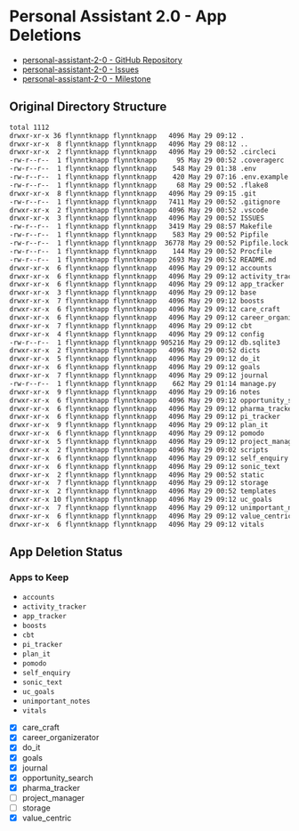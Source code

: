 # Personal Assistant 2.0 - App Deletions

- [personal-assistant-2-0 - GitHub Repository](https://github.com/brucestull/personal-assistant-2-0)
- [personal-assistant-2-0 - Issues](https://github.com/brucestull/personal-assistant-2-0/issues)
- [personal-assistant-2-0 - Milestone](https://github.com/brucestull/personal-assistant-2-0/milestone/1)

## Original Directory Structure

```bash
total 1112
drwxr-xr-x 36 flynntknapp flynntknapp   4096 May 29 09:12 .
drwxr-xr-x  8 flynntknapp flynntknapp   4096 May 29 08:12 ..
drwxr-xr-x  2 flynntknapp flynntknapp   4096 May 29 00:52 .circleci
-rw-r--r--  1 flynntknapp flynntknapp     95 May 29 00:52 .coveragerc
-rw-r--r--  1 flynntknapp flynntknapp    548 May 29 01:38 .env
-rw-r--r--  1 flynntknapp flynntknapp    420 May 29 07:16 .env.example
-rw-r--r--  1 flynntknapp flynntknapp     68 May 29 00:52 .flake8
drwxr-xr-x  8 flynntknapp flynntknapp   4096 May 29 09:15 .git
-rw-r--r--  1 flynntknapp flynntknapp   7411 May 29 00:52 .gitignore
drwxr-xr-x  2 flynntknapp flynntknapp   4096 May 29 00:52 .vscode
drwxr-xr-x  3 flynntknapp flynntknapp   4096 May 29 00:52 ISSUES
-rw-r--r--  1 flynntknapp flynntknapp   3419 May 29 08:57 Makefile
-rw-r--r--  1 flynntknapp flynntknapp    583 May 29 00:52 Pipfile
-rw-r--r--  1 flynntknapp flynntknapp  36778 May 29 00:52 Pipfile.lock
-rw-r--r--  1 flynntknapp flynntknapp    144 May 29 00:52 Procfile
-rw-r--r--  1 flynntknapp flynntknapp   2693 May 29 00:52 README.md
drwxr-xr-x  6 flynntknapp flynntknapp   4096 May 29 09:12 accounts
drwxr-xr-x  6 flynntknapp flynntknapp   4096 May 29 09:12 activity_tracker
drwxr-xr-x  6 flynntknapp flynntknapp   4096 May 29 09:12 app_tracker
drwxr-xr-x  3 flynntknapp flynntknapp   4096 May 29 09:12 base
drwxr-xr-x  7 flynntknapp flynntknapp   4096 May 29 09:12 boosts
drwxr-xr-x  6 flynntknapp flynntknapp   4096 May 29 09:12 care_craft
drwxr-xr-x  6 flynntknapp flynntknapp   4096 May 29 09:12 career_organizerator
drwxr-xr-x  7 flynntknapp flynntknapp   4096 May 29 09:12 cbt
drwxr-xr-x  4 flynntknapp flynntknapp   4096 May 29 09:12 config
-rw-r--r--  1 flynntknapp flynntknapp 905216 May 29 09:12 db.sqlite3
drwxr-xr-x  2 flynntknapp flynntknapp   4096 May 29 00:52 dicts
drwxr-xr-x  5 flynntknapp flynntknapp   4096 May 29 09:12 do_it
drwxr-xr-x  6 flynntknapp flynntknapp   4096 May 29 09:12 goals
drwxr-xr-x  7 flynntknapp flynntknapp   4096 May 29 09:12 journal
-rw-r--r--  1 flynntknapp flynntknapp    662 May 29 01:14 manage.py
drwxr-xr-x  9 flynntknapp flynntknapp   4096 May 29 09:16 notes
drwxr-xr-x  6 flynntknapp flynntknapp   4096 May 29 09:12 opportunity_search
drwxr-xr-x  6 flynntknapp flynntknapp   4096 May 29 09:12 pharma_tracker
drwxr-xr-x  6 flynntknapp flynntknapp   4096 May 29 09:12 pi_tracker
drwxr-xr-x  9 flynntknapp flynntknapp   4096 May 29 09:12 plan_it
drwxr-xr-x  6 flynntknapp flynntknapp   4096 May 29 09:12 pomodo
drwxr-xr-x  5 flynntknapp flynntknapp   4096 May 29 09:12 project_manager
drwxr-xr-x  2 flynntknapp flynntknapp   4096 May 29 09:02 scripts
drwxr-xr-x  6 flynntknapp flynntknapp   4096 May 29 09:12 self_enquiry
drwxr-xr-x  6 flynntknapp flynntknapp   4096 May 29 09:12 sonic_text
drwxr-xr-x  2 flynntknapp flynntknapp   4096 May 29 00:52 static
drwxr-xr-x  7 flynntknapp flynntknapp   4096 May 29 09:12 storage
drwxr-xr-x  2 flynntknapp flynntknapp   4096 May 29 00:52 templates
drwxr-xr-x 10 flynntknapp flynntknapp   4096 May 29 09:12 uc_goals
drwxr-xr-x  7 flynntknapp flynntknapp   4096 May 29 09:12 unimportant_notes
drwxr-xr-x  6 flynntknapp flynntknapp   4096 May 29 09:12 value_centric
drwxr-xr-x  6 flynntknapp flynntknapp   4096 May 29 09:12 vitals
```

## App Deletion Status

### Apps to Keep
- `accounts`
- `activity_tracker`
- `app_tracker`
- `boosts`
- `cbt`
- `pi_tracker`
- `plan_it`
- `pomodo`
- `self_enquiry`
- `sonic_text`
- `uc_goals`
- `unimportant_notes`
- `vitals`

- [X] care_craft
- [X] career_organizerator
- [X] do_it
- [X] goals
- [X] journal
- [X] opportunity_search
- [X] pharma_tracker
- [ ] project_manager
- [ ] storage
- [X] value_centric
